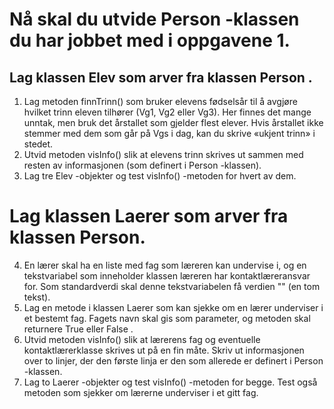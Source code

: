 # Nå skal du utvide Person -klassen du har jobbet med i oppgavene 1.
## Lag klassen Elev som arver fra klassen Person .
1. Lag metoden finnTrinn() som bruker elevens fødselsår til å avgjøre hvilket trinn eleven tilhører (Vg1, Vg2 eller Vg3). Her finnes det mange unntak, men bruk det årstallet som gjelder flest elever. Hvis årstallet ikke stemmer med dem som går på Vgs i dag, kan du skrive «ukjent trinn» i stedet.
2. Utvid metoden visInfo() slik at elevens trinn skrives ut sammen med resten av informasjonen (som definert i Person -klassen).
3. Lag tre Elev -objekter og test visInfo() -metoden for hvert av dem.

# Lag klassen Laerer som arver fra klassen Person. 
4. En lærer skal ha en liste med fag som læreren kan undervise i, og en tekstvariabel som inneholder klassen læreren har kontaktlæreransvar for. Som standardverdi skal denne tekstvariabelen få verdien "" (en tom tekst).
5. Lag en metode i klassen Laerer som kan sjekke om en lærer underviser i et bestemt fag. Fagets navn skal gis som parameter, og metoden skal returnere True eller False .
6. Utvid metoden visInfo() slik at lærerens fag og eventuelle kontaktlærerklasse skrives ut på en fin måte. Skriv ut informasjonen over to linjer, der den første linja er den som allerede er definert i Person -klassen.
7. Lag to Laerer -objekter og test visInfo() -metoden for begge. Test også metoden som sjekker om lærerne underviser i et gitt fag.